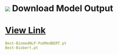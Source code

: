 # <img src="https://img.icons8.com/external-kmg-design-flat-kmg-design/32/undefined/external-download-arrow-kmg-design-flat-kmg-design.png"/> Download Model Output

# [View Link](https://drive.google.com/drive/folders/1_xUN_FlX9-4kt_CYCnf-gHwJh7G6k6qg?usp=sharing)

```yaml
Best-BiomedNLP-PubMedBERT.pt
Best-Biobert.pt
```
